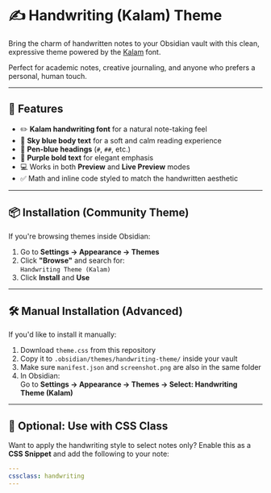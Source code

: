 # ✍️ Handwriting (Kalam) Theme

Bring the charm of handwritten notes to your Obsidian vault with this clean, expressive theme powered by the [Kalam](https://fonts.google.com/specimen/Kalam) font.

Perfect for academic notes, creative journaling, and anyone who prefers a personal, human touch.

---

## 🎨 Features

- ✏️ **Kalam handwriting font** for a natural note-taking feel
- 💙 **Sky blue body text** for a soft and calm reading experience
- 🔵 **Pen-blue headings** (`#`, `##`, etc.)
- 💜 **Purple bold text** for elegant emphasis
- 💻 Works in both **Preview** and **Live Preview** modes
- ✅ Math and inline code styled to match the handwritten aesthetic

---

## 📦 Installation (Community Theme)

If you're browsing themes inside Obsidian:

1. Go to **Settings → Appearance → Themes**
2. Click **"Browse"** and search for:  
   `Handwriting Theme (Kalam)`
3. Click **Install** and **Use**

---

## 🛠️ Manual Installation (Advanced)

If you'd like to install it manually:

1. Download `theme.css` from this repository
2. Copy it to `.obsidian/themes/handwriting-theme/` inside your vault
3. Make sure `manifest.json` and `screenshot.png` are also in the same folder
4. In Obsidian:  
   Go to **Settings → Appearance → Themes → Select: Handwriting Theme (Kalam)**

---

## 🧪 Optional: Use with CSS Class

Want to apply the handwriting style to select notes only? Enable this as a **CSS Snippet** and add the following to your note:

```yaml
---
cssclass: handwriting
---
